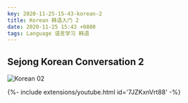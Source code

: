 ```yaml
---
key: 2020-11-25-15-43-korean-2
title: Korean 韩语入门 2
date: 2020-11-25 15:43 +0800
tags: Language 语言学习 韩语
---
```


## Sejong Korean Conversation 2

![Korean 02](https://tenetai.com/iclass/ko2.jpg)

<div>{%- include extensions/youtube.html id='7JZKxnVrt88' -%}</div>

<!--more-->
